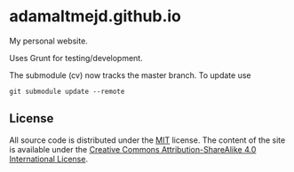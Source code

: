 adamaltmejd.github.io
=====================
My personal website.

Uses Grunt for testing/development.

The submodule (cv) now tracks the master branch. To update use
```
git submodule update --remote
```

## License
All source code is distributed under the [MIT](http://opensource.org/licenses/MIT) license. The content of the site is available under the [Creative Commons Attribution-ShareAlike 4.0 International License](http://creativecommons.org/licenses/by-sa/4.0/).
